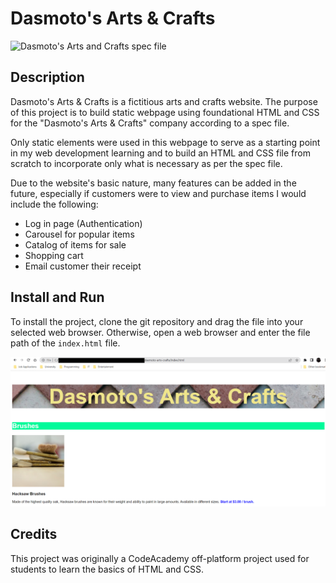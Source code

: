# Dasmoto's Arts & Crafts

![Dasmoto's Arts and Crafts spec file](images/dasmotos-arts-spec.jpg)

## Description

Dasmoto's Arts & Crafts is a fictitious arts and crafts website. The purpose of this project is to build static webpage using foundational HTML and CSS for the "Dasmoto's Arts & Crafts" company according to a spec file. 

Only static elements were used in this webpage to serve as a starting point in my web development learning and to build an HTML and CSS file from scratch to incorporate only what is necessary as per the spec file. 

Due to the website's basic nature, many features can be added in the future, especially if customers were to view and purchase items I would include the following:
- Log in page (Authentication)
- Carousel for popular items
- Catalog of items for sale
- Shopping cart
- Email customer their receipt

## Install and Run

To install the project, clone the git repository and drag the file into your selected web browser. Otherwise, open a web browser and enter the file path of the `index.html` file.

![How to view website](resources/images/how-to-run.png)

## Credits

This project was originally a CodeAcademy off-platform project used for students to learn the basics of HTML and CSS.